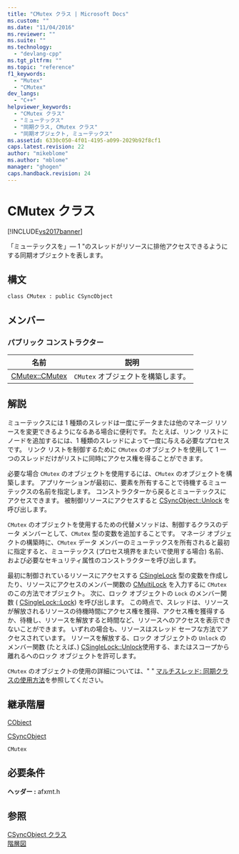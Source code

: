 ```yaml
---
title: "CMutex クラス | Microsoft Docs"
ms.custom: ""
ms.date: "11/04/2016"
ms.reviewer: ""
ms.suite: ""
ms.technology: 
  - "devlang-cpp"
ms.tgt_pltfrm: ""
ms.topic: "reference"
f1_keywords: 
  - "Mutex"
  - "CMutex"
dev_langs: 
  - "C++"
helpviewer_keywords: 
  - "CMutex クラス"
  - "ミューテックス"
  - "同期クラス, CMutex クラス"
  - "同期オブジェクト, ミューテックス"
ms.assetid: 6330c050-4f01-4195-a099-2029b92f8cf1
caps.latest.revision: 22
author: "mikeblome"
ms.author: "mblome"
manager: "ghogen"
caps.handback.revision: 24
---
```

# CMutex クラス
[!INCLUDE[vs2017banner](../../assembler/inline/includes/vs2017banner.md)]

「ミューテックスを」— 1 "のスレッドがリソースに排他アクセスできるようにする同期オブジェクトを表します。  
  
## 構文  
  
```  
class CMutex : public CSyncObject  
```  
  
## メンバー  
  
### パブリック コンストラクター  
  
|名前|説明|  
|--------|--------|  
|[CMutex::CMutex](../Topic/CMutex::CMutex.md)|`CMutex` オブジェクトを構築します。|  
  
## 解説  
 ミューテックスには 1 種類のスレッドは一度にデータまたは他のマネージ リソースを変更できるようになるある場合に便利です。  たとえば、リンク リストにノードを追加するには、1 種類のスレッドによって一度に与える必要なプロセスです。  リンク リストを制御するために `CMutex` のオブジェクトを使用して 1 一つのスレッドだけがリストに同時にアクセス権を得ることができます。  
  
 必要な場合 `CMutex` のオブジェクトを使用するには、`CMutex` のオブジェクトを構築します。  アプリケーションが最初に、要素を所有することで待機するミューテックスの名前を指定します。  コンストラクターから戻るとミューテックスにアクセスできます。  被制御リソースにアクセスすると [CSyncObject::Unlock](../Topic/CSyncObject::Unlock.md) を呼び出します。  
  
 `CMutex` のオブジェクトを使用するための代替メソッドは、制御するクラスのデータ メンバーとして、`CMutex` 型の変数を追加することです。  マネージ オブジェクトの構築時に、`CMutex` データ メンバーのミューテックスを所有されると最初に指定すると、ミューテックス \(プロセス境界をまたいで使用する場合\) 名前、および必要なセキュリティ属性のコンストラクターを呼び出します。  
  
 最初に制御されているリソースにアクセスする [CSingleLock](../../mfc/reference/csinglelock-class.md) 型の変数を作成したり、リソースにアクセスのメンバー関数の [CMultiLock](../../mfc/reference/cmultilock-class.md) を入力するに `CMutex` のこの方法でオブジェクト。  次に、ロック オブジェクトの `Lock` のメンバー関数 \( [CSingleLock::Lock](../Topic/CSingleLock::Lock.md)\) を呼び出します。  この時点で、スレッドは、リソースが解放されるリソースの待機時間にアクセス権を獲得、アクセス権を獲得するか、待機し、リソースを解放すると時間など、リソースへのアクセスを表示できないことができます。  いずれの場合も、リソースはスレッド セーフな方法でアクセスされています。  リソースを解放する、ロック オブジェクトの `Unlock` のメンバー関数 \(たとえば、\) [CSingleLock::Unlock](../Topic/CSingleLock::Unlock.md)使用する、またはスコープから離れるへのロック オブジェクトを許可します。  
  
 `CMutex` のオブジェクトの使用の詳細については、" " [マルチスレッド: 同期クラスの使用方法](../../parallel/multithreading-how-to-use-the-synchronization-classes.md)を参照してください。  
  
## 継承階層  
 [CObject](../Topic/CObject%20Class.md)  
  
 [CSyncObject](../../mfc/reference/csyncobject-class.md)  
  
 `CMutex`  
  
## 必要条件  
 **ヘッダー :** afxmt.h  
  
## 参照  
 [CSyncObject クラス](../../mfc/reference/csyncobject-class.md)   
 [階層図](../../mfc/hierarchy-chart.md)